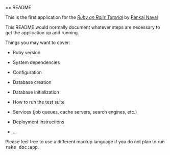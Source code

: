 == README

This is the first application for the 
[*Ruby on Rails Tutorial*](http://railstutorial.org)
by [Pankaj Nayal](https://github.com/NPankaj/)

This README would normally document whatever steps are necessary to get the
application up and running.

Things you may want to cover:

* Ruby version

* System dependencies

* Configuration

* Database creation

* Database initialization

* How to run the test suite

* Services (job queues, cache servers, search engines, etc.)

* Deployment instructions

* ...


Please feel free to use a different markup language if you do not plan to run
<tt>rake doc:app</tt>.

